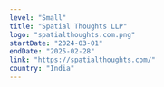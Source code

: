 ```yaml
---
level: "Small"
title: "Spatial Thoughts LLP"
logo: "spatialthoughts.com.png"
startDate: "2024-03-01"
endDate: "2025-02-28"
link: "https://spatialthoughts.com/"
country: "India"
---
```

